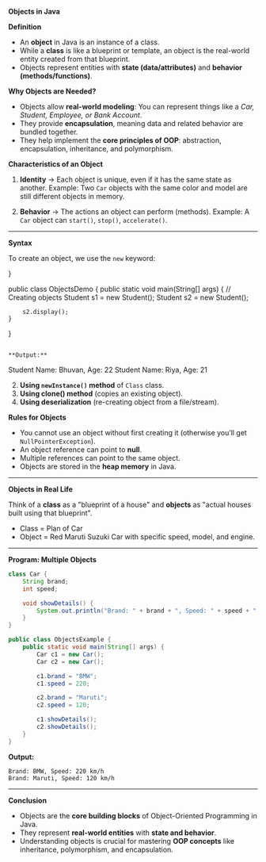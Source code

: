 
 **Objects in Java**

**Definition**

* An **object** in Java is an instance of a class.
* While a **class** is like a blueprint or template, an object is the real-world entity created from that blueprint.
* Objects represent entities with **state (data/attributes)** and **behavior (methods/functions)**.


**Why Objects are Needed?**

* Objects allow **real-world modeling**: You can represent things like a *Car, Student, Employee, or Bank Account*.
* They provide **encapsulation**, meaning data and related behavior are bundled together.
* They help implement the **core principles of OOP**: abstraction, encapsulation, inheritance, and polymorphism.


 **Characteristics of an Object**

1. **Identity** → Each object is unique, even if it has the same state as another.
   Example: Two `Car` objects with the same color and model are still different objects in memory.



3. **Behavior** → The actions an object can perform (methods).
   Example: A `Car` object can `start()`, `stop()`, `accelerate()`.

---

 **Syntax**

To create an object, we use the `new` keyword:


}

public class ObjectsDemo {
    public static void main(String[] args) {
        // Creating objects
        Student s1 = new Student();
        Student s2 = new Student();


        s2.display();
    }
}
```

**Output:**

```
Student Name: Bhuvan, Age: 22
Student Name: Riya, Age: 21

2. **Using `newInstance()` method** of `Class` class.
3. **Using clone() method** (copies an existing object).
4. **Using deserialization** (re-creating object from a file/stream).


**Rules for Objects**

* You cannot use an object without first creating it (otherwise you’ll get `NullPointerException`).
* An object reference can point to **null**.
* Multiple references can point to the same object.
* Objects are stored in the **heap memory** in Java.

---
 **Objects in Real Life**

Think of a **class** as a "blueprint of a house" and **objects** as "actual houses built using that blueprint".

* Class = Plan of Car
* Object = Red Maruti Suzuki Car with specific speed, model, and engine.

---

 **Program: Multiple Objects**

```java
class Car {
    String brand;
    int speed;

    void showDetails() {
        System.out.println("Brand: " + brand + ", Speed: " + speed + " km/h");
    }
}

public class ObjectsExample {
    public static void main(String[] args) {
        Car c1 = new Car();
        Car c2 = new Car();

        c1.brand = "BMW";
        c1.speed = 220;

        c2.brand = "Maruti";
        c2.speed = 120;

        c1.showDetails();
        c2.showDetails();
    }
}
```

**Output:**

```
Brand: BMW, Speed: 220 km/h
Brand: Maruti, Speed: 120 km/h
```

---

**Conclusion**

* Objects are the **core building blocks** of Object-Oriented Programming in Java.
* They represent **real-world entities** with **state and behavior**.
* Understanding objects is crucial for mastering **OOP concepts** like inheritance, polymorphism, and encapsulation.

